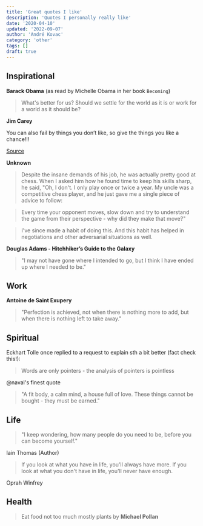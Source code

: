 ```yaml
---
title: 'Great quotes I like'
description: 'Quotes I personally really like'
date: '2020-04-10'
updated: '2022-09-07'
author: 'André Kovac'
category: 'other'
tags: []
draft: true
---
```


## Inspirational

**Barack Obama** (as read by Michelle Obama in her book `Becoming`)

> What's better for us? Should we settle for the world as it is or work for a world as it should be?


**Jim Carey**

You can also fail by things you don’t like, so give the things you like a chance!!!

[Source](http://www.mobiledia.com/news/199433.html)

**Unknown**

> Despite the insane demands of his job, he was actually pretty good at chess.
> When I asked him how he found time to keep his skills sharp, he said, "Oh, I don't. I only play once or twice a year. My uncle was a competitive chess player, and he just gave me a single piece of advice to follow:

> Every time your opponent moves, slow down and try to understand the game from their perspective - why did they make that move?"

> I've since made a habit of doing this. And this habit has helped in negotiations and other adversarial situations as well.


**Douglas Adams - Hitchhiker’s Guide to the Galaxy**

> "I may not have gone where I intended to go, but I think I have ended up where I needed to be."


## Work

**Antoine de Saint Exupery**

> "Perfection is achieved, not when there is nothing more to add, but when there is nothing left to take away."

## Spiritual

Eckhart Tolle once replied to a request to explain sth a bit better (fact check this!):

> Words are only pointers - the analysis of pointers is pointless

@naval's finest quote

> "A fit body, a calm mind, a house full of love. These things cannot be bought - they must be earned."

## Life

> "I keep wondering, how many people do you need to be, before you can become yourself."

Iain Thomas (Author)

> If you look at what you have in life, you'll always have more. If you look at what you don't have in life, you'll never have enough.

Oprah Winfrey

## Health

> Eat food not too much mostly plants
by **Michael Pollan**